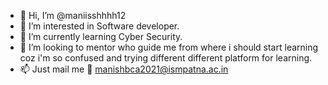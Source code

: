 - 👋 Hi, I’m @maniisshhhh12
- 👀 I’m interested in Software developer.
- 🌱 I’m currently learning Cyber Security.
- 💞️ I’m looking to mentor who guide me from where i should start learning coz i'm so confused and trying different different platform for learning.
- 📫 Just mail me 📧 manishbca2021@ismpatna.ac.in

<!---
maniisshhhh12/maniisshhhh12 is a ✨ special ✨ repository because its `README.md` (this file) appears on your GitHub profile.
You can click the Preview link to take a look at your changes.
--->
